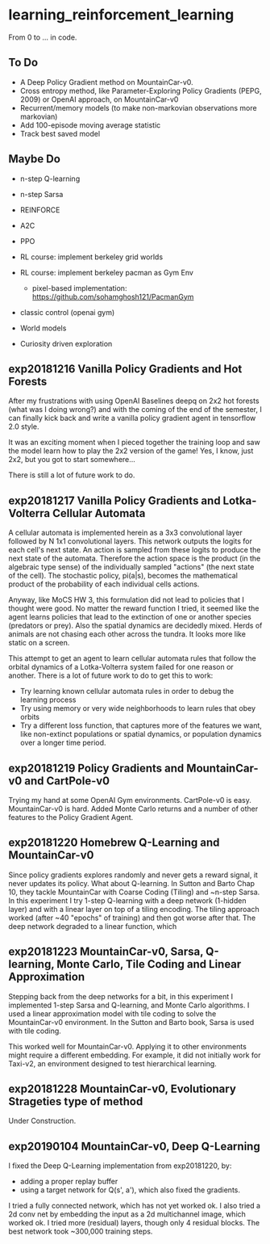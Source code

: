 # learning_reinforcement_learning

From 0 to ... in code.


## To Do

- A Deep Policy Gradient method on MountainCar-v0.
- Cross entropy method, like Parameter-Exploring Policy Gradients (PEPG, 2009) or OpenAI approach, on MountainCar-v0
- Recurrent/memory models (to make non-markovian observations more markovian)
- Add 100-episode moving average statistic
- Track best saved model

## Maybe Do

- n-step Q-learning
- n-step Sarsa
- REINFORCE
- A2C
- PPO

- RL course: implement berkeley grid worlds
- RL course: implement berkeley pacman as Gym Env
  - pixel-based implementation: https://github.com/sohamghosh121/PacmanGym
- classic control (openai gym)

- World models
- Curiosity driven exploration


## exp20181216 Vanilla Policy Gradients and Hot Forests

After my frustrations with using OpenAI Baselines deepq on 2x2 hot forests (what was I doing wrong?) and with the coming of the end of the semester, I can finally kick back and write a vanilla policy gradient agent in tensorflow 2.0 style.

It was an exciting moment when I pieced together the training loop and saw the model learn how to play the 2x2 version of the game! Yes, I know, just 2x2, but you got to start somewhere...

There is still a lot of future work to do.


## exp20181217 Vanilla Policy Gradients and Lotka-Volterra Cellular Automata

A cellular automata is implemented herein as a 3x3 convolutional layer followed by N 1x1 convolutional layers.  This network outputs the logits for each cell's next state.  An action is sampled from these logits to produce the next state of the automata.  Therefore the action space is the product (in the algebraic type sense) of the individually sampled "actions" (the next state of the cell).  The stochastic policy, pi(a|s), becomes the mathematical product of the probability of each individual cells actions.  

Anyway, like MoCS HW 3, this formulation did not lead to policies that I thought were good.  No matter the reward function I tried, it seemed like the agent learns policies that lead to the extinction of one or another species (predators or prey).  Also the spatial dynamics are decidedly mixed. Herds of animals are not chasing each other across the tundra. It looks more like static on a screen.

This attempt to get an agent to learn cellular automata rules that follow the orbital dynamics of a Lotka-Volterra system failed for one reason or another.  There is a lot of future work to do to get this to work:

- Try learning known cellular automata rules in order to debug the learning process
- Try using memory or very wide neighborhoods to learn rules that obey orbits
- Try a different loss function, that captures more of the features we want, like non-extinct populations or spatial dynamics, or population dynamics over a longer time period.


## exp20181219 Policy Gradients and MountainCar-v0 and CartPole-v0

Trying my hand at some OpenAI Gym environments. CartPole-v0 is easy. MountainCar-v0 is hard. Added Monte Carlo returns and a number of other features to the Policy Gradient Agent.


## exp20181220 Homebrew Q-Learning and MountainCar-v0

Since policy gradients explores randomly and never gets a reward signal, it never updates its policy. What about Q-learning. In Sutton and Barto Chap 10, they tackle MountainCar with Coarse Coding (Tiling) and ~n-step Sarsa. In this experiment I try 1-step Q-learning with a deep network (1-hidden layer) and with a linear layer on top of a tiling encoding.  The tiling approach worked (after ~40 "epochs" of training) and then got worse after that. The deep network degraded to a linear function, which


## exp20181223 MountainCar-v0, Sarsa, Q-learning, Monte Carlo, Tile Coding and Linear Approximation

Stepping back from the deep networks for a bit, in this experiment I implemented 1-step Sarsa and Q-learning, and Monte Carlo algorithms.  I used a linear approximation model with tile coding to solve the MountainCar-v0 environment. In the Sutton and Barto book, Sarsa is used with tile coding.

This worked well for MountainCar-v0. Applying it to other environments might require a different embedding. For example, it did not initially work for Taxi-v2, an environment designed to test hierarchical learning.


## exp20181228 MountainCar-v0, Evolutionary Strageties type of method

Under Construction.


## exp20190104 MountainCar-v0, Deep Q-Learning

I fixed the Deep Q-Learning implementation from exp20181220, by:

- adding a proper replay buffer
- using a target network for Q(s', a'), which also fixed the gradients.

I tried a fully connected network, which has not yet worked ok. I also
tried a 2d conv net by embedding the input as a 2d multichannel image,
which worked ok.
I tried more (residual) layers, though only 4 residual blocks. The best
network took ~300,000 training steps.




